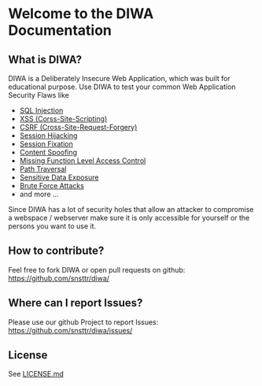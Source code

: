 Welcome to the DIWA Documentation
=================================

## What is DIWA?
DIWA is a Deliberately Insecure Web Application, which was built for educational purpose.
Use DIWA to test your common Web Application Security Flaws like
- [SQL Injection](https://www.owasp.org/index.php/SQL_Injection)
- [XSS (Corss-Site-Scripting)](https://www.owasp.org/index.php/Cross-site_Scripting_(XSS))
- [CSRF (Cross-Site-Request-Forgery)](https://www.owasp.org/index.php/Cross-Site_Request_Forgery_(CSRF))
- [Session Hijacking](https://www.owasp.org/index.php/Session_hijacking_attack)
- [Session Fixation](https://www.owasp.org/index.php/Session_fixation)
- [Content Spoofing](https://www.owasp.org/index.php/Content_Spoofing)
- [Missing Function Level Access Control](https://www.owasp.org/index.php/Top_10_2013-A7-Missing_Function_Level_Access_Control)
- [Path Traversal](https://www.owasp.org/index.php/Path_Traversal)
- [Sensitive Data Exposure](https://www.owasp.org/index.php/Top_10_2013-A6-Sensitive_Data_Exposure)
- [Brute Force Attacks](https://www.owasp.org/index.php/Brute_force_attack)
- and more ...

Since DIWA has a lot of security holes that allow an attacker to compromise a webspace / webserver make sure it is only
accessible for yourself or the persons you want to use it.

## How to contribute?
Feel free to fork DIWA or open pull requests on github: https://github.com/snsttr/diwa/

## Where can I report Issues?
Please use our github Project to report Issues: https://github.com/snsttr/diwa/issues/

## License
See [LICENSE.md](../LICENSE.md)
